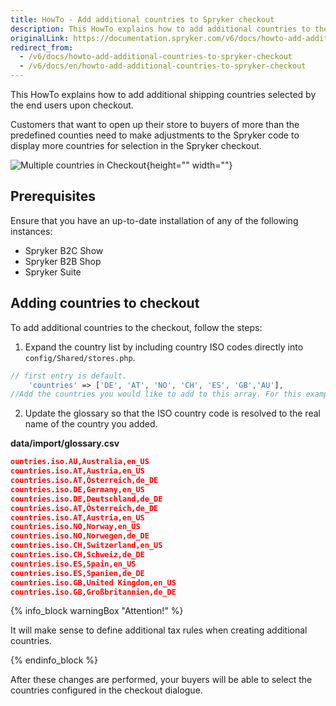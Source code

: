 ```yaml
---
title: HowTo - Add additional countries to Spryker checkout
description: This HowTo explains how to add additional countries to the checout.
originalLink: https://documentation.spryker.com/v6/docs/howto-add-additional-countries-to-spryker-checkout
redirect_from:
  - /v6/docs/howto-add-additional-countries-to-spryker-checkout
  - /v6/docs/en/howto-add-additional-countries-to-spryker-checkout
---
```


This HowTo explains how to add additional shipping countries selected by the end users upon checkout.

Customers that want to open up their store to buyers of more than the predefined counties need to make adjustments to the Spryker code to display more countries for selection in the Spryker checkout.

![Multiple countries in Checkout](https://spryker.s3.eu-central-1.amazonaws.com/docs/Tutorials/HowTos/HowTo+-+Add+additional+countries+to+Spryker+checkout/checkout-multiple-countries.png){height="" width=""}

## Prerequisites
Ensure that you have an up-to-date installation of any of the following instances:

* Spryker B2C Show
* Spryker B2B Shop
* Spryker Suite

## Adding countries to checkout
To add additional countries to the checkout, follow the steps:

1. Expand the country list by including country ISO codes directly into `config/Shared/stores.php`.

```php
// first entry is default.
    'countries' => ['DE', 'AT', 'NO', 'CH', 'ES', 'GB','AU'],
//Add the countries you would like to add to this array. For this example "AU" (Australia) was added
```
2. Update the glossary so that the ISO country code is resolved to the real name of the country you added.

**data/import/glossary.csv**

```json
ountries.iso.AU,Australia,en_US
countries.iso.AT,Austria,en_US
countries.iso.AT,Österreich,de_DE
countries.iso.DE,Germany,en_US
countries.iso.DE,Deutschland,de_DE
countries.iso.AT,Österreich,de_DE
countries.iso.AT,Austria,en_US
countries.iso.NO,Norway,en_US
countries.iso.NO,Norwegen,de_DE
countries.iso.CH,Switzerland,en_US
countries.iso.CH,Schweiz,de_DE
countries.iso.ES,Spain,en_US
countries.iso.ES,Spanien,de_DE
countries.iso.GB,United Kingdom,en_US
countries.iso.GB,Großbritannien,de_DE
```
{% info_block warningBox "Attention!" %}


It will make sense to define additional tax rules when creating additional countries.

{% endinfo_block %}


After these changes are performed, your buyers will be able to select the countries configured in the checkout dialogue.
